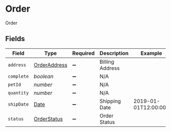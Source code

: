 # Order

Order


## Fields

| Field                                                                                         | Type                                                                                          | Required                                                                                      | Description                                                                                   | Example                                                                                       |
| --------------------------------------------------------------------------------------------- | --------------------------------------------------------------------------------------------- | --------------------------------------------------------------------------------------------- | --------------------------------------------------------------------------------------------- | --------------------------------------------------------------------------------------------- |
| `address`                                                                                     | [OrderAddress](../../models/shared/orderaddress.md)                                           | :heavy_minus_sign:                                                                            | Billing Address                                                                               |                                                                                               |
| `complete`                                                                                    | *boolean*                                                                                     | :heavy_minus_sign:                                                                            | N/A                                                                                           |                                                                                               |
| `petId`                                                                                       | *number*                                                                                      | :heavy_minus_sign:                                                                            | N/A                                                                                           |                                                                                               |
| `quantity`                                                                                    | *number*                                                                                      | :heavy_minus_sign:                                                                            | N/A                                                                                           |                                                                                               |
| `shipDate`                                                                                    | [Date](https://developer.mozilla.org/en-US/docs/Web/JavaScript/Reference/Global_Objects/Date) | :heavy_minus_sign:                                                                            | Shipping Date                                                                                 | 2019-01-01T12:00:00Z                                                                          |
| `status`                                                                                      | [OrderStatus](../../models/shared/orderstatus.md)                                             | :heavy_minus_sign:                                                                            | Order Status                                                                                  |                                                                                               |
